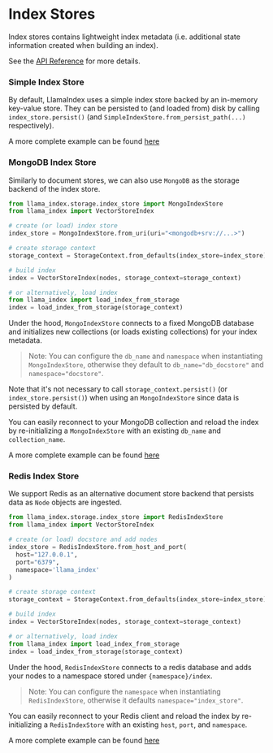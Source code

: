 # Index Stores

Index stores contains lightweight index metadata (i.e. additional state information created when building an index).

See the [API Reference](/api_reference/storage/index_store.rst) for more details.

### Simple Index Store
By default, LlamaIndex uses a simple index store backed by an in-memory key-value store.
They can be persisted to (and loaded from) disk by calling `index_store.persist()` (and `SimpleIndexStore.from_persist_path(...)` respectively).

A more complete example can be found [here](https://github.com/ravi03071991/gpt_index/blob/main/docs/examples/docstore/DocstoreDemo.ipynb)


### MongoDB Index Store
Similarly to document stores, we can also use `MongoDB` as the storage backend of the index store.


```python
from llama_index.storage.index_store import MongoIndexStore
from llama_index import VectorStoreIndex

# create (or load) index store
index_store = MongoIndexStore.from_uri(uri="<mongodb+srv://...>")

# create storage context
storage_context = StorageContext.from_defaults(index_store=index_store)

# build index
index = VectorStoreIndex(nodes, storage_context=storage_context)

# or alternatively, load index
from llama_index import load_index_from_storage
index = load_index_from_storage(storage_context)
```

Under the hood, `MongoIndexStore` connects to a fixed MongoDB database and initializes new collections (or loads existing collections) for your index metadata.
> Note: You can configure the `db_name` and `namespace` when instantiating `MongoIndexStore`, otherwise they default to `db_name="db_docstore"` and `namespace="docstore"`.

Note that it's not necessary to call `storage_context.persist()` (or `index_store.persist()`) when using an `MongoIndexStore`
since data is persisted by default. 

You can easily reconnect to your MongoDB collection and reload the index by re-initializing a `MongoIndexStore` with an existing `db_name` and `collection_name`.

A more complete example can be found [here](https://github.com/ravi03071991/gpt_index/blob/main/docs/examples/docstore/MongoDocstoreDemo.ipynb)

### Redis Index Store

We support Redis as an alternative document store backend that persists data as `Node` objects are ingested.

```python
from llama_index.storage.index_store import RedisIndexStore
from llama_index import VectorStoreIndex

# create (or load) docstore and add nodes
index_store = RedisIndexStore.from_host_and_port(
  host="127.0.0.1", 
  port="6379", 
  namespace='llama_index'
)

# create storage context
storage_context = StorageContext.from_defaults(index_store=index_store)

# build index
index = VectorStoreIndex(nodes, storage_context=storage_context)

# or alternatively, load index
from llama_index import load_index_from_storage
index = load_index_from_storage(storage_context)
```

Under the hood, `RedisIndexStore` connects to a redis database and adds your nodes to a namespace stored under `{namespace}/index`.
> Note: You can configure the `namespace` when instantiating `RedisIndexStore`, otherwise it defaults `namespace="index_store"`.

You can easily reconnect to your Redis client and reload the index by re-initializing a `RedisIndexStore` with an existing `host`, `port`, and `namespace`.

A more complete example can be found [here](https://github.com/ravi03071991/gpt_index/blob/main/docs/examples/docstore/RedisDocstoreIndexStoreDemo.ipynb)
